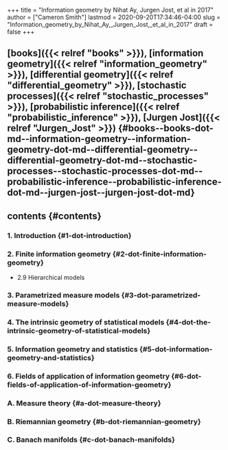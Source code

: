 +++
title = "Information geometry by Nihat Ay, Jurgen Jost, et al in 2017"
author = ["Cameron Smith"]
lastmod = 2020-09-20T17:34:46-04:00
slug = "Information_geometry_by_Nihat_Ay,_Jurgen_Jost,_et_al_in_2017"
draft = false
+++

## [books]({{< relref "books" >}}), [information geometry]({{< relref "information_geometry" >}}), [differential geometry]({{< relref "differential_geometry" >}}), [stochastic processes]({{< relref "stochastic_processes" >}}), [probabilistic inference]({{< relref "probabilistic_inference" >}}), [Jurgen Jost]({{< relref "Jurgen_Jost" >}}) {#books--books-dot-md--information-geometry--information-geometry-dot-md--differential-geometry--differential-geometry-dot-md--stochastic-processes--stochastic-processes-dot-md--probabilistic-inference--probabilistic-inference-dot-md--jurgen-jost--jurgen-jost-dot-md}


## contents {#contents}


### 1. Introduction {#1-dot-introduction}


### 2. Finite information geometry {#2-dot-finite-information-geometry}

<!--list-separator-->

-  2.9 Hierarchical models


### 3. Parametrized measure models {#3-dot-parametrized-measure-models}


### 4. The intrinsic geometry of statistical models {#4-dot-the-intrinsic-geometry-of-statistical-models}


### 5. Information geometry and statistics {#5-dot-information-geometry-and-statistics}


### 6. Fields of application of information geometry {#6-dot-fields-of-application-of-information-geometry}


### A. Measure theory {#a-dot-measure-theory}


### B. Riemannian geometry {#b-dot-riemannian-geometry}


### C. Banach manifolds {#c-dot-banach-manifolds}
